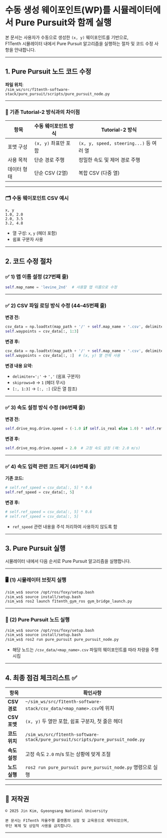 # 수동 생성 웨이포인트(WP)를 시뮬레이터에서 Pure Pursuit와 함께 실행

본 문서는 사용자가 수동으로 생성한 `(x, y)` 웨이포인트를 기반으로,  
F1Tenth 시뮬레이터 내에서 Pure Pursuit 알고리즘을 실행하는 절차 및 코드 수정 사항을 안내합니다.

---

## 1. Pure Pursuit 노드 코드 수정

**파일 위치**:  
`/sim_ws/src/f1tenth-software-stack/pure_pursuit/scripts/pure_pursuit_node.py`

---

### 🔄 기존 Tutorial-2 방식과의 차이점

| 항목           | 수동 웨이포인트 방식         | Tutorial-2 방식             |
|----------------|-----------------------------|-----------------------------|
| 포맷 구성       | `(x, y)` 좌표만 포함         | `(x, y, speed, steering...)` 등 여러 열 |
| 사용 목적       | 단순 경로 주행               | 정밀한 속도 및 제어 경로 주행  |
| 데이터 형태     | 단순 CSV (2열)              | 복합 CSV (다중 열)          |

---

### 🗂 수동 웨이포인트 CSV 예시

```csv
x, y
1.0, 2.0
2.0, 3.5
3.2, 4.8
````

* 열 구성: `x`, `y` (헤더 포함)
* 쉼표 구분자 사용

---

## 2. 코드 수정 절차

### ✅ 1) 맵 이름 설정 (27번째 줄)

```python
self.map_name = 'levine_2nd'  # 사용할 맵 이름으로 수정
```

---

### ✅ 2) CSV 파일 로딩 방식 수정 (44–45번째 줄)

**변경 전:**

```python
csv_data = np.loadtxt(map_path + '/' + self.map_name + '.csv', delimiter=';', skiprows=0)
self.waypoints = csv_data[:, 1:3]
```

**변경 후:**

```python
csv_data = np.loadtxt(map_path + '/' + self.map_name + '.csv', delimiter=',', skiprows=1)
self.waypoints = csv_data[:, :]  # (x, y) 열 전체 사용
```

**변경 내용 요약:**

* `delimiter=';'` → `','` (쉼표 구분자)
* `skiprows=0` → `1` (헤더 무시)
* `[:, 1:3]` → `[:, :]` (모든 열 참조)

---

### ✅ 3) 속도 설정 방식 수정 (96번째 줄)

**변경 전:**

```python
self.drive_msg.drive.speed = (-1.0 if self.is_real else 1.0) * self.ref_speed[self.closest_index]
```

**변경 후:**

```python
self.drive_msg.drive.speed = 2.0  # 고정 속도 설정 (예: 2.0 m/s)
```

---

### ✅ 4) 속도 입력 관련 코드 제거 (49번째 줄)

**기존 코드:**

```python
# self.ref_speed = csv_data[:, 5] * 0.6
self.ref_speed = csv_data[:, 5]
```

**변경 후:**

```python
# self.ref_speed = csv_data[:, 5] * 0.6
# self.ref_speed = csv_data[:, 5]
```

* `ref_speed` 관련 내용을 주석 처리하여 사용하지 않도록 함

---

## 3. Pure Pursuit 실행

시뮬레이터 내에서 다음 순서로 Pure Pursuit 알고리즘을 실행합니다.

---

### 🖥️ (1) 시뮬레이터 브릿지 실행

```bash
/sim_ws$ source /opt/ros/foxy/setup.bash
/sim_ws$ source install/setup.bash
/sim_ws$ ros2 launch f1tenth_gym_ros gym_bridge_launch.py
```

---

### 🚗 (2) Pure Pursuit 노드 실행

```bash
/sim_ws$ source /opt/ros/foxy/setup.bash
/sim_ws$ source install/setup.bash
/sim_ws$ ros2 run pure_pursuit pure_pursuit_node.py
```

* 해당 노드는 `/csv_data/<map_name>.csv` 파일의 웨이포인트를 따라 차량을 주행시킴

---

## 4. 최종 점검 체크리스트 ✅

| 항목         | 확인사항                                                                           |
| ---------- | ------------------------------------------------------------------------------ |
| **CSV 경로** | `~/sim_ws/src/f1tenth-software-stack/csv_data/<map_name>.csv`에 위치              |
| **CSV 포맷** | `(x, y)` 두 열만 포함, 쉼표 구분자, 첫 줄은 헤더                                              |
| **코드 위치**  | `/sim_ws/src/f1tenth-software-stack/pure_pursuit/scripts/pure_pursuit_node.py` |
| **속도 설정**  | 고정 속도 `2.0` m/s 또는 상황에 맞게 조절                                                   |
| **노드 실행**  | `ros2 run pure_pursuit pure_pursuit_node.py` 명령으로 실행                           |

---

## 📄 저작권

```
© 2025 Jin Kim, Gyeongsang National University

본 문서는 F1Tenth 자율주행 플랫폼의 실험 및 교육용으로 제작되었으며,  
무단 복제 및 상업적 사용을 금지합니다.
```

---





